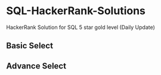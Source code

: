 # SQL-HackerRank-Solutions
HackerRank Solution for SQL 5 star gold level (Daily Update)

## Basic Select


## Advance Select
